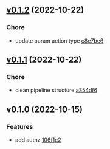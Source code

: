 
<a name="v0.1.2"></a>
## [v0.1.2](https://github.com/w6d-io/x/compare/v0.1.1...v0.1.2) (2022-10-22)

### Chore

* update param action type [c8e7be6]("https://github.com/w6d-io/x/commit/c8e7be6eabd3495ce57d977e1df17ebc617473b8")


<a name="v0.1.1"></a>
## [v0.1.1](https://github.com/w6d-io/x/compare/v0.1.0...v0.1.1) (2022-10-22)

### Chore

* clean pipeline structure [a354df6]("https://github.com/w6d-io/x/commit/a354df67622286ab6fa15820b10d73ff528ad249")


<a name="v0.1.0"></a>
## v0.1.0 (2022-10-15)

### Features

* add authz [106f1c2]("https://github.com/w6d-io/x/commit/106f1c2ca69e849f476d817ff4277dc6974cd1ae")

